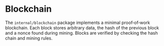 # Blockchain

The `internal/blockchain` package implements a minimal proof‑of‑work blockchain.
Each block stores arbitrary data, the hash of the previous block and a nonce
found during mining. Blocks are verified by checking the hash chain and mining
rules.
